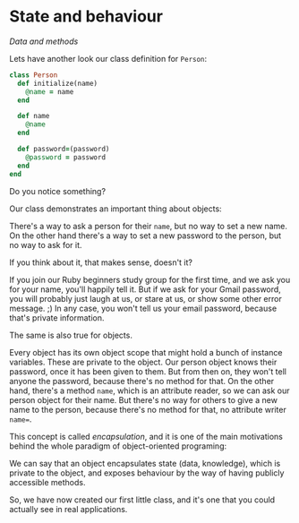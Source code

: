 # State and behaviour

*Data and methods*

Lets have another look our class definition for `Person`:

```ruby
class Person
  def initialize(name)
    @name = name
  end

  def name
    @name
  end

  def password=(password)
    @password = password
  end
end
```

Do you notice something?

Our class demonstrates an important thing about objects:

There's a way to ask a person for their `name`, but no way to set a new name.
On the other hand there's a way to set a new password to the person, but no way
to ask for it.

If you think about it, that makes sense, doesn't it?

If you join our Ruby beginners study group for the first time, and we ask you for
your name, you'll happily tell it. But if we ask for your Gmail password, you
will probably just laugh at us, or stare at us, or show some other error
message. ;) In any case, you won't tell us your email password, because that's
private information.

The same is also true for objects.

Every object has its own object scope that might hold a bunch of instance
variables. These are private to the object. Our person object knows their
password, once it has been given to them. But from then on, they won't tell
anyone the password, because there's no method for that. On the other hand,
there's a method `name`, which is an attribute reader, so we can ask our person
object for their name. But there's no way for others to give a new name to the
person, because there's no method for that, no attribute writer `name=`.

This concept is called *encapsulation*, and it is one of the main motivations
behind the whole paradigm of object-oriented programing:

We can say that an object encapsulates state (data, knowledge), which is
private to the object, and exposes behaviour by the way of having publicly
accessible methods.

So, we have now created our first little class, and it's one that you could
actually see in real applications.

